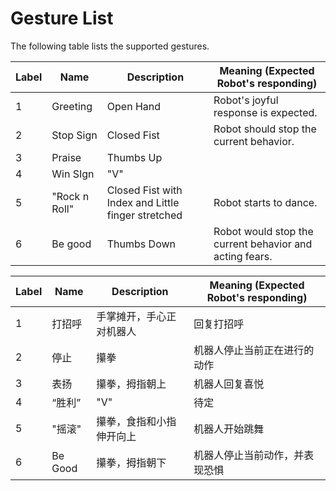 # Gesture List

The following table lists the supported gestures.

| Label | Name          | Description                                        | Meaning (Expected Robot's responding)                   |
| ----- | ------------- | -------------------------------------------------- | ------------------------------------------------------- |
| 1     | Greeting      | Open Hand                                          | Robot's joyful response is expected.                    |
| 2     | Stop Sign     | Closed Fist                                        | Robot should stop the current behavior.                 |
| 3     | Praise        | Thumbs Up                                          |                                                         |
| 4     | Win SIgn      | "V"                                                |                                                         |
| 5     | "Rock n Roll" | Closed Fist with Index and Little finger stretched | Robot starts to dance.                                  |
| 6     | Be good       | Thumbs Down                                        | Robot would stop the current behavior and acting fears. |



| Label | Name    | Description              | Meaning (Expected Robot's responding) |
| ----- | ------- | ------------------------ | ------------------------------------- |
| 1     | 打招呼  | 手掌摊开，手心正对机器人 | 回复打招呼                            |
| 2     | 停止    | 攥拳                     | 机器人停止当前正在进行的动作          |
| 3     | 表扬    | 攥拳，拇指朝上           | 机器人回复喜悦                        |
| 4     | “胜利”  | "V"                      | 待定                                  |
| 5     | "摇滚"  | 攥拳，食指和小指伸开向上 | 机器人开始跳舞                        |
| 6     | Be Good | 攥拳，拇指朝下           | 机器人停止当前动作，并表现恐惧        |
